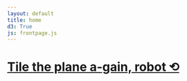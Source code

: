 ```yaml
---
layout: default
title: home
d3: True
js: frontpage.js
---
```

<div id="example"></div>
<div class="typewriter">
  <a href="#"><h1>Tile the plane a-gain, robot ⟲ </h1></a>
</div>
